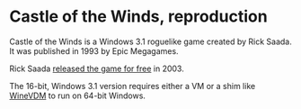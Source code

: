 # Castle of the Winds, reproduction

Castle of the Winds is a Windows 3.1 roguelike game created by Rick Saada.  It was published in 1993 by Epic Megagames.

Rick Saada [released the game for free](https://web.archive.org/web/20031127042908/http://www.exmsft.com:80/~ricks/) in 2003.

The 16-bit, Windows 3.1 version requires either a VM or a shim like [WineVDM](https://github.com/otya128/winevdm) to run on 64-bit Windows.